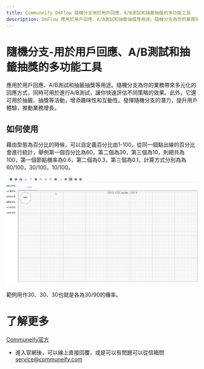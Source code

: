 ```yaml
---
title: Communeify DmFlow 隨機分支用於用戶回應、A/B測試和抽籤抽獎的多功能工具
description: DmFlow 應用於用戶回應、A/B測試和抽籤抽獎等用途。隨機分支為你的業務帶來多元化的回應方式，同時可用於進行A/B測試，讓你快速評估不同策略的效果。此外，它還可用於抽籤、抽獎等活動，增添趣味性和互動性。發揮隨機分支的潛力，提升用戶體驗，推動業務增長。
---
```


# 隨機分支-用於用戶回應、A/B測試和抽籤抽獎的多功能工具

應用於用戶回應、A/B測試和抽籤抽獎等用途。隨機分支為你的業務帶來多元化的回應方式，同時可用於進行A/B測試，讓你快速評估不同策略的效果。此外，它還可用於抽籤、抽獎等活動，增添趣味性和互動性。發揮隨機分支的潛力，提升用戶體驗，推動業務增長。

## 如何使用

藉由型態為百分比的時候，可以自定義百分比由1-100，從同一個點出線的百分比會進行統計，舉例第一個百分比為60，第二個為30，第三個為10，則總共為100，第一個節點機率為0.6，第二個為0.3，第三個為0.1，計算方式分別為為60/100，30/100，10/100。


![DmFlow 隨機分支範例](../../../../../../images/tw/random-branch-example.gif "DmFlow 隨機分支範例")

範例用作30、30、30也就是各為30/90的機率。

# 了解更多

[Communeify官方](https://communeify.com/)

- 進入官網後，可以線上直接回覆，或是可以有問題可以從信箱問<service@communeify.com>
